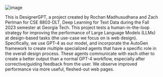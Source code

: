![image](https://github.com/Rochan-HM/dlt-project/assets/109938049/601abe92-0036-4ac1-9523-45fa2e745ca6)


This is DesignerGPT, a project created by Rochan Madhusudhana and Zach Perlman for CSE 8803-DLT, Deep Learning for Text Data during the Fall 2023 semester at Georgia Tech. This project tests a human-in-the-loop strategy for improving the performance of Large Language Models (LLMs) at design-based tasks (the use-case we focus on is web design). Specifically, we use GPT-4 as our model, and incorporate the AutoGen framework to create multiple specialized agents that have a specific role in the overall design process. These agents communicate with each other to create a better output than a normal GPT-4 workflow, especially after corrective/guiding feedback from the user. We observe improved performance via more useful, fleshed-out web pages.
